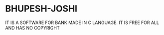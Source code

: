 # BHUPESH-JOSHI
IT IS A SOFTWARE FOR BANK MADE IN C LANGUAGE. IT IS FREE FOR ALL AND HAS NO COPYRIGHT
